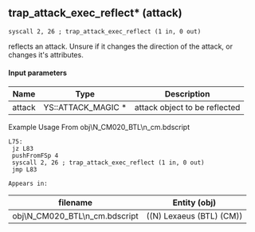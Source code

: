 ## trap_attack_exec_reflect* (attack)

`syscall 2, 26 ; trap_attack_exec_reflect (1 in, 0 out)`

reflects an attack. Unsure if it changes the direction of the attack, or changes it's attributes.

#### Input parameters
| Name | Type | Description
|------|------|------------
| attack   | YS::ATTACK_MAGIC *   | attack object to be reflected


Example Usage From obj\N_CM020_BTL\n_cm.bdscript
```plaintext
L75:
 jz L83
 pushFromFSp 4
 syscall 2, 26 ; trap_attack_exec_reflect (1 in, 0 out)
 jmp L83
```





	Appears in:
| filename | Entity (obj)
|----------|-------------
| obj\N_CM020_BTL\n_cm.bdscript       | ((N) Lexaeus (BTL) (CM))          



